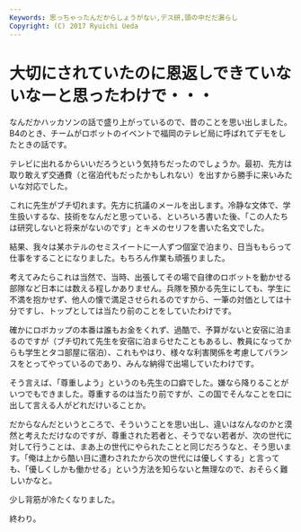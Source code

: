 ```yaml
---
Keywords: 思っちゃったんだからしょうがない,デス研,頭の中だだ漏らし
Copyright: (C) 2017 Ryuichi Ueda
---
```


# 大切にされていたのに恩返しできていないなーと思ったわけで・・・
なんだかハッカソンの話で盛り上がっているので、昔のことを思い出しました。B4のとき、チームがロボットのイベントで福岡のテレビ局に呼ばれてデモをしたときの話です。

テレビに出れるからいいだろうという気持ちだったのでしょうか。最初、先方は取り敢えず交通費（と宿泊代もだったかもしれない）を出すから勝手に来いみたいな対応でした。

<!--more-->

これに先生がブチ切れます。先方に抗議のメールを出します。冷静な文体で、学生扱いするな、技術をなんだと思っている、といろいろ書いた後、「この人たちは研究しないと将来がないのです」とキメのセリフを書いた名文でした。


結果、我々は某ホテルのセミスイートに一人ずつ個室で泊まり、日当ももらって仕事をすることになりました。もちろん作業も頑張りました。


考えてみたらこれは当然で、当時、出張してその場で自律のロボットを動かせる部隊など日本には数える程しかありません。兵隊を預かる先生にしても、学生に不満を抱かせず、他人の懐で満足させられるのですから、一筆の対価としては十分ですし、トップとしては当たり前のことをしていたわけです。


確かにロボカップの本番は誰もお金をくれず、過酷で、予算がないと安宿に泊まるのですが（ブチ切れて先生を安宿に泊まらせたこともあるし、教員になってからも学生とタコ部屋に宿泊）、これもやはり、様々な利害関係を考慮してバランスをとってやっているのであり、みんな納得で出場していたわけです。


そう言えば、「尊重しよう」というのも先生の口癖でした。嫌なら降りることがいつでもできました。尊重するのは当たり前ですが、この国でそんなことを口に出して言える人がどれだけいることか。


だからなんだというところで、そういうことを思い出し、違いはなんなのかと漠然と考えただけなのですが、尊重された若者と、そうでない若者が、次の世代に対して行うことは、まあ上の世代にやられたことと同じだろうなと、そう思います。「俺は上から酷い目に遭わされたから次の世代には優しくする」と言っても、「優しくしかも働かせる」という方法を知らないと無理なので、おそらく難しいかなと。

少し背筋が冷たくなりました。


終わり。
